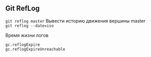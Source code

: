 ## Git RefLog
`git reflog master` Вывести историю движения вершины master  
`git reflog --date=iso`  

Время жизни логов
```
gc.reflogExpire
gc.reflogExpireUnreachable
```